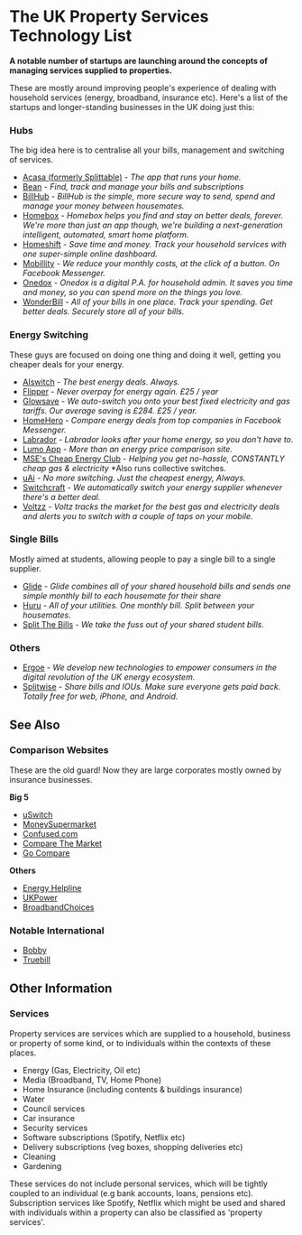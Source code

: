 The UK Property Services Technology List
========================================

__A notable number of startups are launching around the concepts of managing services supplied to properties.__

These are mostly around improving people's experience of dealing with household services (energy, broadband, insurance etc). Here's a list of the startups and longer-standing businesses in the UK doing just this:

### Hubs

The big idea here is to centralise all your bills, management and switching of services.

* [Acasa (formerly Splittable)](https://www.helloacasa.com) - *The app that runs your home.*
* [Bean](https://usebean.com/) - *Find, track and manage your bills and subscriptions*
* [BillHub](https://billhub.io) - *BillHub is the simple, more secure way to send, spend and manage your money between housemates.*
* [Homebox](https://homebox.io) - *Homebox helps you find and stay on better deals, forever. We're more than just an app though, we're building a next-generation intelligent, automated, smart home platform.*
* [Homeshift](https://homeshift.com) - *Save time and money. Track your household services with one super-simple online dashboard.*
* [Mobillity](https://www.mobillity.co/) - *We reduce your monthly costs, at the click of a button. On Facebook Messenger.*
* [Onedox](https://onedox.com) - *Onedox is a digital P.A. for household admin. It saves you time and money, so you can spend more on the things you love.*
* [WonderBill](https://wonderbill.com) - *All of your bills in one place. Track your spending. Get better deals. Securely store all of your bills.*

### Energy Switching

These guys are focused on doing one thing and doing it well, getting you cheaper deals for your energy.

* [AIswitch](https://aiswitch.co.uk) - *The best energy deals. Always.*
* [Flipper](https://flipper.community) - *Never overpay for energy again. £25 / year*
* [Glowsave](https://www.glowsave.com) - *We auto-switch you onto your best fixed electricity and gas tariffs. Our average saving is £284. £25 / year.*
* [HomeHero](http://homehero.info/) - *Compare energy deals from top companies in Facebook Messenger.*
* [Labrador](http://www.thelabrador.co.uk/) - *Labrador looks after your home energy, so you don't have to.*
* [Lumo App](https://lumoapp.co.uk) - *More than an energy price comparison site.*
* [MSE's Cheap Energy Club](https://www.moneysavingexpert.com/cheapenergyclub)  - *Helping you get no-hassle, CONSTANTLY cheap gas & electricity* *Also runs collective switches.
* [uAi](https://uai.life) - *No more switching. Just the cheapest energy, Always.*
* [Switchcraft](https://www.switchcraft.co/) - *We automatically switch your energy supplier whenever there's a better deal.*
* [Voltzz](http://www.voltzapp.com) - *Voltz tracks the market for the best gas and electricity deals and alerts you to switch with a couple of taps on your mobile.*

### Single Bills

Mostly aimed at students, allowing people to pay a single bill to a single supplier.

* [Glide](https://glide.co.uk/) - *Glide combines all of your shared household bills and sends one simple monthly bill to each housemate for their share*
* [Huru](https://www.gethuru.com/) - *All of your utilities. One monthly bill.
Split between your housemates.*
* [Split The Bills](https://www.splitthebills.co.uk) - *We take the fuss out of your shared student bills.*

### Others

* [Ergoe](http://www.ergoe.com/) - *We develop new technologies to empower consumers in the digital revolution of the UK energy ecosystem.*
* [Splitwise](https://www.splitwise.com/) - *Share bills and IOUs. Make sure everyone gets paid back. Totally free for web, iPhone, and Android.*

## See Also

### Comparison Websites

These are the old guard! Now they are large corporates mostly owned by insurance businesses.

__Big 5__

* [uSwitch](https://uswitch.com)
* [MoneySupermarket](https://moneysupermarket.com)
* [Confused.com](https://confused.com)
* [Compare The Market](https://comparethemarket.com)
* [Go Compare](https://gocompare.com)

__Others__

* [Energy Helpline](https://energyhelpline.com)
* [UKPower](http://ukpower.com)
* [BroadbandChoices](http://broadbandchoices.com)

### Notable International

* [Bobby](http://www.bobbyapp.co/)
* [Truebill](truebill.com)

## Other Information

### Services

Property services are services which are supplied to a household, business or property of some kind, or to individuals within the contexts of these places.


* Energy (Gas, Electricity, Oil etc)
* Media (Broadband, TV, Home Phone)
* Home Insurance (including contents & buildings insurance)
* Water
* Council services
* Car insurance
* Security services
* Software subscriptions (Spotify, Netflix etc)
* Delivery subscriptions (veg boxes, shopping deliveries etc)
* Cleaning
* Gardening


 These services do not include personal services, which will be tightly coupled to an individual (e.g bank accounts, loans, pensions etc). Subscription services like Spotify, Netflix which might be used and shared with individuals within a property can also be classified as 'property services'.
